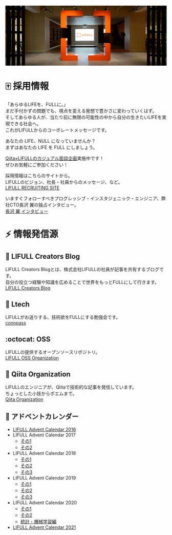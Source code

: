 ![Entrance](entrance.png)

# :mahjong: 採用情報
「あらゆるLIFEを、FULLに。」  
まだ手付かずの問題でも、視点を変える発想で豊かさに変わっていくはず。  
そしてあらゆる人が、当たり前に無限の可能性の中から自分の生きたいLIFEを実現できる社会へ。  
これがLIFULLからのコーポレートメッセージです。

あなたの LIFE、NULL になっていませんか？  
まずはあなたの LIFE を FULL にしましょう。

[Qiita×LIFULLのカジュアル面談企画](https://plus.jobs.qiita.com/casual-talk-lifull/)実施中です！  
ぜひお気軽にご参加ください！

採用情報はこちらのサイトから。  
LIFULLのビジョン、社長・社員からのメッセージ、など。  
[LIFULL RECRUITING SITE](http://recruit.lifull.com/)

いますぐフォローすべきプログレッシブ・インスタジェニック・エンジニア、弊社CTO長沢 翼の独占インタビュー。  
[長沢 翼 インタビュー](https://recruit.lifull.com/engineer/interview_nagasawa/)

# :zap: 情報発信源

## :penguin: LIFULL Creators Blog
LIFULL Creators Blogとは、株式会社LIFULLの社員が記事を共有するブログです。  
自分の役立つ経験や知識を広めることで世界をもっとFULLにして行きます。  
[LIFULL Creators Blog](http://www.lifull.blog/)

## :pencil: Ltech
LIFULLがお送りする、技術欲をFULLにする勉強会です。  
[connpass](https://lifull.connpass.com/)  

## :octocat: OSS
LIFULLの提供するオープンソースリポジトリ。  
[LIFULL OSS Organization](https://github.com/lifull-dev/)  

## :green_book: Qiita Organization
LIFULLのエンジニアが、Qiitaで技術的な記事を発信しています。  
ちょっとした小技からポエムまで。  
[Qiita Organization](https://qiita.com/organizations/lifull)

## :christmas_tree: アドベントカレンダー
- [LIFULL Advent Calendar 2016](https://qiita.com/advent-calendar/2016/lifull)
- LIFULL Advent Calendar 2017
  - [その1](https://qiita.com/advent-calendar/2017/lifull)
  - [その2](https://qiita.com/advent-calendar/2017/lifull2)
- LIFULL Advent Calendar 2018
  - [その1](https://qiita.com/advent-calendar/2018/lifull)
  - [その2](https://qiita.com/advent-calendar/2018/lifull2)
  - [その3](https://qiita.com/advent-calendar/2018/lifull3)
- LIFULL Advent Calendar 2019
  - [その1](https://qiita.com/advent-calendar/2019/lifull)
  - [その2](https://qiita.com/advent-calendar/2019/lifull2)
  - [その3](https://qiita.com/advent-calendar/2019/lifull3)
- LIFULL Advent Calendar 2020
  - [その1](https://qiita.com/advent-calendar/2020/lifull)
  - [その2](https://qiita.com/advent-calendar/2020/lifull2)
  - [統計・機械学習編](https://qiita.com/advent-calendar/2020/lifull-ml)
- [LIFULL Advent Calendar 2021](https://qiita.com/advent-calendar/2021/lifull)
